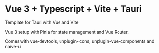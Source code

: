 # Vue 3 + Typescript + Vite + Tauri

<p>Template for Tauri with Vue and Vite.</p>
<p>Vue 3 setup with Pinia for state management and Vue Router.</p>
<p>Comes with vue-devtools, unplugin-icons, unplugin-vue-components and naive-ui</p>

